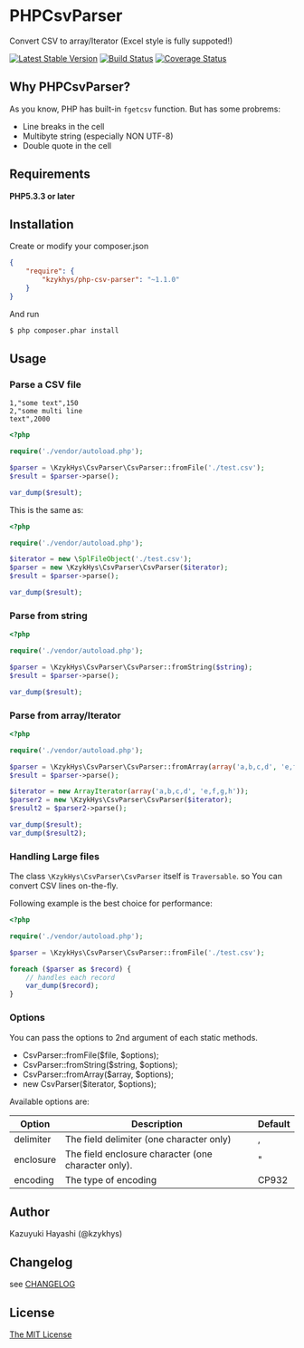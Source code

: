 PHPCsvParser
============

Convert CSV to array/Iterator (Excel style is fully suppoted!)

[![Latest Stable Version](https://poser.pugx.org/kzykhys/php-csv-parser/v/stable.png)](https://packagist.org/packages/kzykhys/php-csv-parser)
[![Build Status](https://travis-ci.org/kzykhys/PHPCsvParser.png?branch=master)](https://travis-ci.org/kzykhys/PHPCsvParser)
[![Coverage Status](https://coveralls.io/repos/kzykhys/PHPCsvParser/badge.png)](https://coveralls.io/r/kzykhys/PHPCsvParser)

Why PHPCsvParser?
-----------------

As you know, PHP has built-in `fgetcsv` function.
But has some probrems:

* Line breaks in the cell
* Multibyte string (especially NON UTF-8)
* Double quote in the cell

Requirements
------------

**PHP5.3.3 or later**

Installation
------------

Create or modify your composer.json

``` json
{
    "require": {
        "kzykhys/php-csv-parser": "~1.1.0"
    }
}
```

And run

``` sh
$ php composer.phar install
```

Usage
-----

### Parse a CSV file

```
1,"some text",150
2,"some multi line
text",2000
```

``` php
<?php

require('./vendor/autoload.php');

$parser = \KzykHys\CsvParser\CsvParser::fromFile('./test.csv');
$result = $parser->parse();

var_dump($result);
```

This is the same as:

``` php
<?php

require('./vendor/autoload.php');

$iterator = new \SplFileObject('./test.csv');
$parser = new \KzykHys\CsvParser\CsvParser($iterator);
$result = $parser->parse();

var_dump($result);
```

### Parse from string

``` php
<?php

require('./vendor/autoload.php');

$parser = \KzykHys\CsvParser\CsvParser::fromString($string);
$result = $parser->parse();

var_dump($result);
```

### Parse from array/Iterator

``` php
<?php

require('./vendor/autoload.php');

$parser = \KzykHys\CsvParser\CsvParser::fromArray(array('a,b,c,d', 'e,f,g,h'));
$result = $parser->parse();

$iterator = new ArrayIterator(array('a,b,c,d', 'e,f,g,h'));
$parser2 = new \KzykHys\CsvParser\CsvParser($iterator);
$result2 = $parser2->parse();

var_dump($result);
var_dump($result2);
```

### Handling Large files

The class `\KzykHys\CsvParser\CsvParser` itself is `Traversable`.
so You can convert CSV lines on-the-fly.

Following example is the best choice for performance:

``` php
<?php

require('./vendor/autoload.php');

$parser = \KzykHys\CsvParser\CsvParser::fromFile('./test.csv');

foreach ($parser as $record) {
    // handles each record
    var_dump($record);
}
```

### Options

You can pass the options to 2nd argument of each static methods.

* CsvParser::fromFile($file, $options);
* CsvParser::fromString($string, $options);
* CsvParser::fromArray($array, $options);
* new CsvParser($iterator, $options);

Available options are:

| Option        | Description                                           | Default |
| ------------- |-------------------------------------------------------|---------|
| delimiter     | The field delimiter (one character only)              | ,       |
| enclosure     | The field enclosure character (one character only).   | "       |
| encoding      | The type of encoding                                  | CP932   |

Author
------
Kazuyuki Hayashi (@kzykhys)

Changelog
---------

see [CHANGELOG](CHANGELOG.md)

License
-------

[The MIT License](LICENSE)